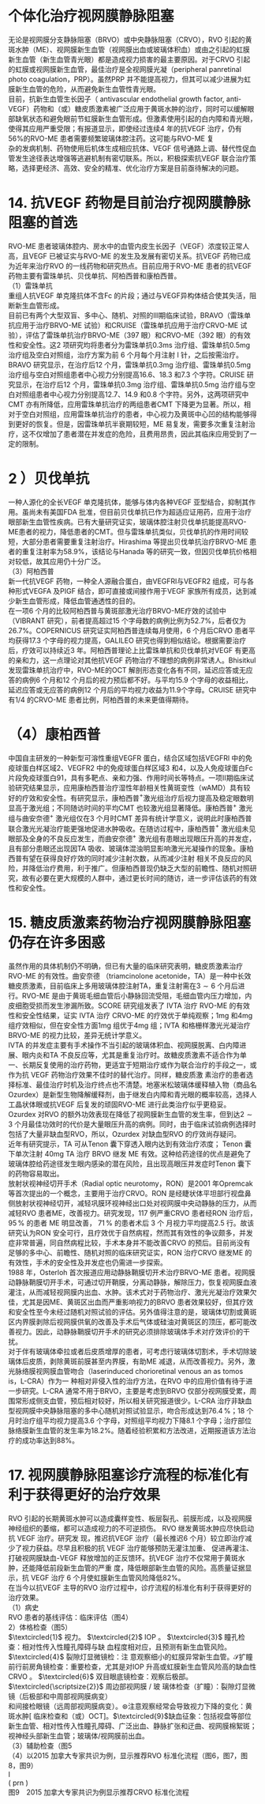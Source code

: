 # 个体化治疗视网膜静脉阻塞  
无论是视网膜分支静脉阻塞（BRVO）或中央静脉阻塞（CRVO），RVO 引起的黄斑水肿（ME）、视网膜新生血管（视网膜出血或玻璃体积血）或由之引起的虹膜新生血管（新生血管青光眼）都是造成视力损害的最主要原因。对于CRVO 引起的虹膜或视网膜新生血管，最佳治疗是全视网膜光凝（peripheral panretinal photo coagulation，PRP）。虽然PRP 并不能提高视力，但其可以减少进展为虹膜新生血管的危险，从而避免新生血管性青光眼。  
目前，抗新生血管生长因子（ antivascular endothelial growth  factor, anti-VEGF）药物和（或）糖皮质激素被广泛应用于黄斑水肿的治疗，同时可以缓解眼部缺氧状态和避免眼前节虹膜新生血管形成。但激素使用引起的白内障和青光眼，使得其应用严重受限；有报道显示，即使经过连续4 年的抗VEGF 治疗，仍有$56\%$的RVO-ME 患者需要频繁玻璃体腔注药。这可能与RVO-ME 复  
杂的发病机制、药物使用后机体生成相应抗体、VEGF 信号通路上调、替代性促血管发生途径表达增强等逃避机制有密切联系。所以，积极探索抗VEGF 联合治疗策略，选择更经济、高效、安全的精准、优化治疗方案是目前亟待解决的问题。  
# 14. 抗VEGF 药物是目前治疗视网膜静脉阻塞的首选  
RVO-ME 患者玻璃体腔内、房水中的血管内皮生长因子（VEGF）浓度较正常人高，且VEGF 已被证实与RVO-ME 的发生及发展有密切关系。抗VEGF 药物已成为近年来治疗RVO 的一线药物和研究热点。目前应用于RVO-ME 患者的抗VEGF 药物主要有雷珠单抗、贝伐单抗、阿柏西普和康柏西普。  
（1）雷珠单抗  
重组人抗VEGF 单克隆抗体不含Fc 的片段；通过与VEGF异构体结合使其失活，阻断新生血管形成。  
目前已有两个大型双盲、多中心、随机、对照的Ⅲ期临床试验，BRAVO（雷珠单抗应用于治疗BRVO-ME 试验）和CRUISE（雷珠单抗应用于治疗CRVO-ME 试验），评估了雷珠单抗治疗BRVO-ME（397 眼）和CRVO-ME（392 眼）的有效性和安全性。这2 项研究均将患者分为雷珠单抗$0.3\mathrm{ms}$ 治疗组、雷珠单抗$0.5\mathrm{mg}$  治疗组及空白对照组，治疗方案为前 6  个月每个月注射 l 针，之后按需治疗。BRAVO 研究显示，在治疗后12 个月，雷珠单抗$0.3\mathrm{mg}$ 治疗组、雷珠单抗$0.5\mathrm{mg}$ 治疗组与空白对照组患者中心视力分别提高16.6、18.3 和7.3 个字符。CRUISE 研究显示，在治疗后12 个月，雷珠单抗$0.3\mathrm{mg}$ 治疗组、雷珠单抗$0.5\mathrm{mg}$ 治疗组与空白对照组患者中心视力分别提高12.7、14.9 和0.8 个字符。另外，这两项研究中CMT 亦有所降低，应用雷珠单抗治疗的两组患者CMT 下降更为显著。所以，相对于空白对照组，应用雷珠单抗治疗的患者，中心视力及黄斑中心凹的结构能够得到更好的恢复。但是，因雷珠单抗半衰期较短，ME 易复发，需要多次重复注射治疗，这不仅增加了患者潜在并发症的危险，且费用昂贵，因此其临床应用受到了一定的限制。  
# 2 ）贝伐单抗  
一种人源化的全长VEGF 单克隆抗体，能够与体内各种VEGF 亚型结合，抑制其作用。虽尚未有美国FDA 批准，但目前贝伐单抗已作为超适应证用药，应用于治疗眼部新生血管性疾病。已有大量研究证实，玻璃体腔注射贝伐单抗能提高RVO-ME患者的视力，降低患者的CMT。但与雷珠单抗类似，贝伐单抗的作用时间较短，大部分患者需要重复注射治疗。Hirashima 等提出贝伐单抗治疗BRVO-ME 患者的重复注射率为$58.9\%$，该结论与Hanada 等的研究一致，但因贝伐单抗价格相对较低，故其应用仍十分广泛。  
（3）阿柏西普  
新一代抗VEGF 药物，一种全人源融合蛋白，由VEGFRl与VEGFR2 组成，可与各种形式VEGFA 及PIGF 结合，即可直接或间接作用于VEGF 家族所有成员，达到减少新生血管形成，降低血管通透性的目的。  
在一项6 个月的比较阿柏西普与黄斑部激光治疗BRVO-ME疗效的试验中（VIBRANT 研究），前者提高超过15 个字母数的病例比例为$52.7\%$，后者仅为$26.7\%$。COPERNICUS 研究证实阿柏西普连续每月使用，6 个月后CRVO 患者平均获得17.3 个字母的视力提高，GALILEO 研究也得到相似结论。根据需要治疗后，疗效可以持续近3 年。阿柏西普理论上比雷珠单抗和贝伐单抗对VEGF 有更高的亲和力，这一点理论对其他抗VEGF 药物治疗不理想的病例非常诱人。Bhisitkul 发现雷珠单抗治疗中，RVO-ME的OCT 解剖形态变化各有不同，延迟应答或无应答的病例6 个月和12 个月后的视力预后都不好。与平均15.9 个字母的收益相比，延迟应答或无应答的病例12 个月后的平均视力收益为11.9个字母。CRUISE 研究中有1/4 的CRVO-ME 患者比例，阿柏西普的未来更值得期待。  
# （4）康柏西普  
中国自主研发的一种新型可溶性重组VEGFR 蛋白，结合区域包括VEGFRl 中的免疫球蛋白样区域2、VEGFR2 中的免疫球蛋白样区域3 和4，以及人免疫球蛋白Fc 片段免疫球蛋白91，具有多靶点、亲和力强、作用时间长等特点。一项Ⅱ期临床试验研究结果显示，应用康柏西普治疗湿性年龄相关性黄斑变性（wAMD）具有较好的疗效和安全性。有研究显示，康柏西普$^+$激光组治疗后视力提高及稳定眼数明显高于激光组；不同随访时间的平均CMT 也较激光组显著降低。康柏西普$^+$ 激光组与曲安奈德$^+$ 激光组仅在3 个月时CMT 差异有统计学意义，说明此时康柏西普联合激光光凝治疗能更强地促进水肿吸收。在随访过程中，康柏西普$^+$ 激光组未见眼部及全身的不良反应发生，而曲安奈德$^+$ 激光组有患眼出现眼压升高的并发症，且有部分患眼还出现因TA 吸收、玻璃体混浊明显影响激光光凝操作的现象。康柏西普有望在获得良好疗效的同时减少注射次数，从而减少注射 相关不良反应的风险，并降低治疗费用，利于推广。但康柏西普现仍缺乏大型的前瞻性、随机对照研究，故有必要在更大规模的人群中，通过更长时间的随访，进一步评估该药的有效性和安全性。  
# 15. 糖皮质激素药物治疗视网膜静脉阻塞仍存在许多困惑  
虽然作用的具体机制仍不明确，但已有大量的临床研究表明，糖皮质激素治疗RVO-ME 的有效性。曲安奈德
（triamcinolone acetonide，TA）是一种中长效糖皮质激素，目前临床上多用玻璃体腔注射TA，重复注射需在$3\sim6$ 个月后进行。RVO-ME 是由于黄斑毛细血管后小静脉回流受阻，毛细血管内压力增加，内皮细胞受损而发生渗漏所致。SCORE 研究组发表了 IVTA  治疗 RVO-ME  的有效性和安全性结果，证实 IVTA  治疗 CRVO-ME 的疗效优于单纯观察；1mg 和$4\mathrm{mg}$ 组疗效相似，但在安全性方面1mg 组优于$4\mathrm{mg}$ 组；IVTA 和格栅样激光光凝治疗BRVO-ME 的视力比较，差异无统计学意义。  
IVTA 的并发症主要有手术操作不当引起的玻璃体积血、视网膜脱离、白内障进展、眼内炎和TA 不良反应等，尤其是重复治疗时。故糖皮质激素不适合作为单一、长期反复使用的治疗药物，更适宜于短期治疗或作为联合治疗的手段之一，或作为抗 VEGF  药物治疗效果不佳时的替代治疗。同样，糖皮质激 素治疗的患者选择标准、最佳治疗时机及治疗终点也不清楚。地塞米松玻璃体缓释植入物（商品名Ozurdex）是新型生物降解缓释剂，由于继发白内障和青光眼的概率较高，选择人工晶状体眼或抗VEGF 后复发的顽固RVO-ME 进行此类治疗似乎更稳妥。Ozurdex 对RVO 的额外功效表现在降低了视网膜新生血管的发生率，但到达$2\sim3$ 个月最佳功效时的代价是大量眼压升高的病例。同时，由于临床试验病例选择时包括了大量非缺血型RVO，所以，Ozurdex 对缺血型RVO 的疗效尚存疑问。  
近年有研究提示，TA 可从Tenon 囊下穿透入眼内达到有效治疗浓度； Tenon  囊下单次注射 40mg TA  治疗 BRVO  继发 ME 有效。这种给药途径的优点是避免了玻璃体腔给药途径发生眼内感染的潜在风险，且出现高眼压并发症时Tenon 囊下的药物容易取出。  
放射状视神经切开手术（Radial optic neurotomy，RON）是2001 年Opremcak 等首次提出的一个概念，主要用于治疗CRVO。RON 是经睫状体平坦部行视盘鼻侧放射状视神经切开，减轻巩膜环视神经出口处对视网膜中央动静脉的压力，从而减轻RVO 患者ME，改善视力。研究发现，117 例严重CRVO 患者经RON  治疗后， $95\,\%$ 的患者 ME  明显改善， $71\,\%$ 的患者术后 3  个 月视力平均提高2.5 行。故该研究认为RON 安全可行，且疗效优于自然病程，然而其有效性的争议颇多，并发症非常普遍，同自然病程比较，手术本身并不能改善CRVO 的预后。目前尚没有足够的多中心、前瞻性、随机对照的临床研究证实，RON 治疗CRVO 继发ME 的有效性，手术的安全性及并发症也仍需进一步探索。  
1988 年，Osterloh 首次报道应用动静脉鞘膜切开术治疗BRVO-ME 患者。视网膜动静脉鞘膜切开手术，可通过切开鞘膜，分离动静脉，解除压力，恢复视网膜血液灌注，从而减轻视网膜内出血、水肿。该术式对于药物治疗、激光光凝治疗效果欠佳，尤其是因ME、黄斑区出血而严重影响视力的BRVO 患者效果较好，但其疗效和安全性至今未经过随机对照试验的评估。另外值得注意的是，玻璃体切割或黄斑区内界膜剥除后视网膜供氧的改善及手术后气体或硅油对黄斑区的顶压，都可能改善视力。因此，动静脉鞘膜切开手术的研究必须排除玻璃体手术对疗效评价的干扰。  
对于伴有玻璃体牵拉或者后皮质增厚的患者，可考虑行玻璃体切割术，手术切除玻璃体后皮质，剥除黄斑前膜甚至内界膜，有助ME 减退，从而改善视力。另外，激光脉络膜视网膜血管吻合（laserinduced chorioretinal venous an as tomos is，L-CRA）作为一 种相对非侵入性的治疗方法，在RVO 中的应用价值有待于进一步研究。L-CRA 通常不用于BRVO，主要是考虑到BRVO 仅部分视网膜受累，周围常形成侧支血管，预后相对较好，所以相关研究报道很少。L-CRA 治疗非缺血型视网膜中央静脉阻塞的多中心随机对照试验显示，吻合形成达到$76.4\,\%$；18 个月时治疗组平均视力提高3.6 个字母，对照组平均视力下降8.1 个字母；治疗部位脉络膜新生血管的发生率为$18.2\%$。随着经验积累和方法改进，近期报道该方法治疗的成功率达到$88\%$。  
# 17. 视网膜静脉阻塞诊疗流程的标准化有利于获得更好的治疗效果  
RVO 引起的长期黄斑水肿可以造成囊样变性、板层裂孔、前膜形成，以及视网膜神经组织的萎缩，都可以造成视力的不可逆损伤。 RVO  继发黄斑水肿应尽快启动抗 VEGF  治疗。研究发 现，推迟抗VEGF 治疗（最长推迟6 个月）较立即治疗减少了视力获益。尽早且积极的抗 VEGF  治疗能够预防无灌注加重、 促进再灌注、打破视网膜缺血-VEGF 释放增加的正反馈环。抗VEGF  治疗不仅常用于黄斑水肿，还能降低前段新生血管的严重 度，降低眼部新生血管的风险。高质量证据显示，抗 VEGF  治疗 6 个月使虹膜新生血管风险降低$82\%$。  
在当今以抗VEGF 主导的RVO 治疗过程中，诊疗流程的标准化有利于获得更好的治疗效果。  
（1）病史  
RVO 患者的基线评估：临床评估（图4）  
2）体格检查（图5）  
$\textcircled{1}$ 视力。 $\textcircled{2}$ IOP 。 $\textcircled{3}$ 瞳孔检查：相对性传入性瞳孔障碍与缺 血程度相对应，且预测有新生血管风险。 $\textcircled{4}$ 裂隙灯显微镜检：注 意观察细小的虹膜异常新生血管。$\mathcal{S}$扩瞳前行前房角镜检查：重要检查，尤其是对IOP 升高或虹膜新生血管风险高的缺血性CRVO 。 $\textcircled{6}$ 双目眼底镜检查：观察后极部。 $\textcircled{\scriptsize{2}}$ 周边部视网膜 /  玻 璃体检查（扩瞳）：裂隙灯显微镜（后极部和中周部视网膜病变）  
和间接检眼镜（远周部视网膜病变）。$\circledast$注意观察经常会导致视力下降的变化：黄斑水肿[ 临床检查和（或）OCT]。$\textcircled{9}$缺血征象：包括视盘等部位新生血管、相对性传入性瞳孔障碍、广泛出血、静脉扩张和迂曲、视网膜棉絮斑；视神经头部新生血管；玻璃体/视网膜前出血。  
（3）辅助检查（图5  
（4）以2015 加拿大专家共识为例，显示推荐RVO 标准化流程（图6，图7，图8，图9）  
$\mathrm{I}$  
$\mathrm{(~prn~)}$  
图9　2015 加拿大专家共识为例显示推荐CRVO 标准化流程  